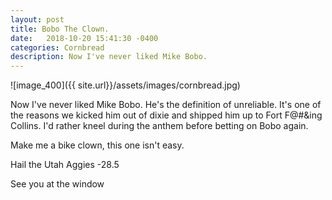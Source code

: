 ```yaml
---
layout: post
title: Bobo The Clown.
date:   2018-10-20 15:41:30 -0400
categories: Cornbread
description: Now I've never liked Mike Bobo.
---
```

![image_400]({{ site.url}}/assets/images/cornbread.jpg)

Now I've never liked Mike Bobo. He's the definition of unreliable. It's one of the reasons we kicked him out of dixie and shipped him up to Fort F@#&ing Collins. I'd rather kneel during the anthem before betting on Bobo again.

Make me a bike clown, this one isn't easy.

Hail the Utah Aggies -28.5

See you at the window
